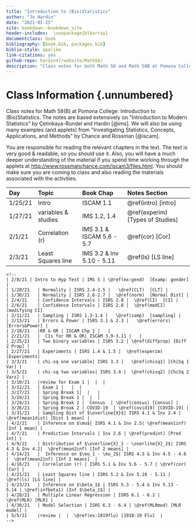 ```yaml
---
title: "Introduction to (Bio)Statistics"
author: "Jo Hardin"
date: "2021-01-25"
site: bookdown::bookdown_site
header-includes:  \usepackage{blkarray}
documentclass: book
bibliography: [book.bib, packages.bib]
biblio-style: apalike
link-citations: yes
github-repo: hardin47/website/Math58/
description: "Class notes for both Math 58 and Math 58B at Pomona College: Introduction to Statistics and Introduction to Biostatistics.  The notes are based extensively on Introduction to Modern Statistics by Çetinkaya-Rundel and Hardin Investigating Statistical Concepts, Applications, and Methods by Chance and Rossman."
---
```


# Class Information {.unnumbered}

Class notes for Math 58(B) at Pomona College: Introduction to (Bio)Statistics. The notes are based extensively on "Introduction to Modern Statistics" by Çetinkaya-Rundel and Hardin [@ims]. We will also be using many examples (and applets) from "Investigating Statistics, Concepts, Applications, and Methods" by Chance and Rossman [@iscam].

You are responsible for reading the relevant chapters in the text. The text is very good & readable, so you should use it. Also, you will have a much deeper understanding of the material if you spend time working through the applets at <http://www.rossmanchance.com/iscam3/files.html>. You should make sure you are coming to class and also reading the materials associated with the activities.









| Day     | Topic               | Book Chap                 | Notes Section                     |
|:--------|:--------------------|:--------------------------|:----------------------------------|
| 1/25/21 | Intro               | ISCAM 1.1                 | \@ref(intro) [intro]              |
| 1/27/21 | variables & studies | IMS 1.2, 1.4              | \@ref(experim) [Types of Studies] |
| 2/1/21  | Correlation (r)     | IMS 3.1 & ISCAM 5.6 - 5.7 | \@ref(cor) [Cor]                  |
| 2/3/21  | Least Squares line  | IMS 3.2 & Inv 5.10 - 5.11 | \@ref(ls) [LS line]               |

```{=html}
<!--
| 2/8/21 | Intro to Hyp Test | IMS 5 | \@ref(ex:gend)  [Examp: gender] |
| 1/28/21   | Normality | ISRS 2.4-2.5 |   \@ref(CLT)  [CLT] |
| 1/30/21   | Normality | ISRS 2.6-2.7 |  \@ref(norm)  [Normal Dist] |
| 2/4/21    | Confidence Intervals | ISRS 2.8 |  \@ref(CI)  [CI] |
| 2/6/21    | Confidence Intervals | ISRS 2.8 |  \@ref(modCI)  [modifying CI] 
| 2/11/21   | Sampling | ISRS 1.3-1.4 |   \@ref(samp)  [sampling] |
| 2/13/21   | Errors & Power | ISRS 3.1 & 2.3 |   \@ref(errors) [Errors&Power] |
| 2/18/21   |RR & OR | ISCAM Chp 1 |   |
| 2/21/21   |  CIs for RR & OR| ISCAM 3.9-3.11 |   |
| 2/25/21   | Two binary variables | ISRS 3.2 | \@ref(diffprop) [Diff 2 Prop] |
| 2/27/21   | Experiments | ISRS 1.4 & 1.5 |  \@ref(experim) [Experiments|
| 3/3/21    | chi-sq one variable| ISRS 3.3 |   \@ref(chisq1) [ChiSq 1 Var] |
| 3/5/21    | chi-sq two variables| ISRS 3.4 |  \@ref(chisq2) [ChiSq 2 Vars] |
| 3/10/21   |review for Exam 1 |  |  |
| 3/12/21   | Exam 1 |   |  |
| 3/17/21   | Spring Break 1|  |   |
| 3/19/21   | Spring Break 1 |  |  |
| 3/24/21   | Spring Break 2 |  Census  | \@ref(census) [Census] |
| 3/26/21   | Spring Break 2 | COVID-19  | \@ref(covid19) [COVID-19] |
| 3/31/21   | Sampling Dist of $\overline{X}$| ISRS 4.1 & Inv 2.4 |   \@ref(mean1dist) [Dist 1 mean] |
| 4/2/21    | Inference on $\mu$| ISRS 4.1 & Inv 2.5| \@ref(mean1inf) [Inf 1 mean] |
| 4/7/21    | Prediction Intervals | Inv 2.6 | \@ref(predint) [Pred Int] |
| 4/9/21    | Distribution of $\overline{X}_1 - \overline{X}_2$| ISRS 4.3 & Inv 4.2|  \@ref(mean2inf) [Inf 2 means] |
| 4/14/21   |  Inference on $\mu_1 - \mu_2$| ISRS 4.3 & Inv 4.5 - 4.6 |  \@ref(mean2inf) [Inf 2 means]  |
| 4/16/21   | Correlation (r) | ISRS 5.1 & Inv 5.6 - 5.7 | \@ref(cor) [Cor] |
| 4/21/21   | Least Squares line | ISRS 5.2 & Inv 5.10 - 5.11 | \@ref(ls) [LS line] |
| 4/23/21   | Inference on $\beta_1$ | ISRS 5.3 - 5.4 & Inv 5.13 - 5.14 | \@ref(infbeta1) [Inf $\beta_1$] |
| 4/28/21   | Multiple Linear Regression | ISRS 6.1 - 6.2 |  \@ref(MLR) [MLR] |
| 4/30/21   | Model Selection | ISRS 6.3 - 6.4 | \@ref(MLRmod) [MLR model] |
| 5/5/21    |review |  |  \@ref(ex:1819flu) [1918-19 Flu]  |
-->
```
